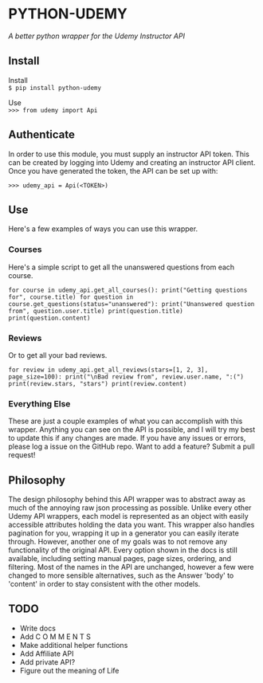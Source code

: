 # **PYTHON-UDEMY**
_A better python wrapper for the Udemy Instructor API_

## Install
Install  
`$ pip install python-udemy`

Use  
`>>> from udemy import Api`

## Authenticate
In order to use this module, you must supply an instructor API token. 
This can be created by logging into Udemy and creating an instructor API client. 
Once you have generated the token, the API can be set up with:

`>>> udemy_api = Api(<TOKEN>)`

## Use
Here's a few examples of ways you can use this wrapper.
### Courses
Here's a simple script to get all the unanswered questions from each course.

`for course in udemy_api.get_all_courses():
    print("Getting questions for", course.title)
    for question in course.get_questions(status="unanswered"):
        print("Unanswered question from", question.user.title)
        print(question.title)
        print(question.content)`
        
### Reviews
Or to get all your bad reviews.

`for review in udemy_api.get_all_reviews(stars=[1, 2, 3], page_size=100):
    print("\nBad review from", review.user.name, ":(")
    print(review.stars, "stars")
    print(review.content)`
    

### Everything Else
These are just a couple examples of what you can accomplish with this wrapper. Anything
you can see on the API is possible, and I will try my best to update this if any changes
are made. If you have any issues or errors, please log a issue on the GitHub repo. Want 
to add a feature? Submit a pull request!


## Philosophy
The design philosophy behind this API wrapper was to abstract away as much of the 
annoying raw json processing as possible. Unlike every other Udemy API wrappers, each
model is represented as an object with easily accessible attributes holding the data you
want. This wrapper also handles pagination for you, wrapping it up in a generator you can
easily iterate through. However, another one of my goals was to not remove any functionality 
of the original API. Every option shown in the docs is still available, including setting
manual pages, page sizes, ordering, and filtering. Most of the names in the API are
unchanged, however a few were changed to more sensible alternatives, such as the Answer
'body' to 'content' in order to stay consistent with the other models. 

## TODO
* Write docs
* Add C O M M E N T S
* Make additional helper functions
* Add Affiliate API
* Add private API?
* Figure out the meaning of Life
